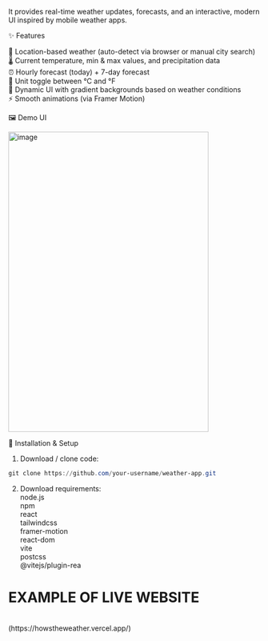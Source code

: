 It provides real-time weather updates, forecasts, and an interactive, modern UI inspired by mobile weather apps.

✨ Features

📍 Location-based weather (auto-detect via browser or manual city search)<br>
🌡️ Current temperature, min & max values, and precipitation data<br>
⏰ Hourly forecast (today) + 7-day forecast<br>
🔄 Unit toggle between °C and °F<br>
🎨 Dynamic UI with gradient backgrounds based on weather conditions<br>
⚡ Smooth animations (via Framer Motion)<br>

🖼️ Demo UI

<img width="400" height="600" alt="image" src="https://github.com/user-attachments/assets/1993d679-b63a-4f4d-ae46-038aa9778eac" />


🚀 Installation & Setup
1. Download / clone code:<br>
```powershell
git clone https://github.com/your-username/weather-app.git
```
2. Download requirements:<br>
node.js<br>
npm<br>
react<br>
tailwindcss<br>
framer-motion<br>
react-dom<br>
vite<br>
postcss<br>
@vitejs/plugin-rea<br>


<H1>EXAMPLE OF LIVE WEBSITE</H1><br>
(https://howstheweather.vercel.app/)
